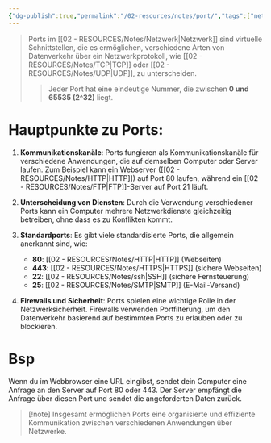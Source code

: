 ```yaml
---
{"dg-publish":true,"permalink":"/02-resources/notes/port/","tags":["netzwerk/ip/ipv4"],"noteIcon":"","updated":"2025-09-05T10:12:30.000+02:00"}
---
```


>Ports im [[02 - RESOURCES/Notes/Netzwerk\|Netzwerk]] sind virtuelle Schnittstellen, die es ermöglichen, verschiedene Arten von Datenverkehr über ein Netzwerkprotokoll, wie [[02 - RESOURCES/Notes/TCP\|TCP]] oder [[02 - RESOURCES/Notes/UDP\|UDP]], zu unterscheiden. 
>>Jeder Port hat eine eindeutige Nummer, die zwischen **0 und 65535 (2^32)** liegt. 

# Hauptpunkte zu Ports:

1. **Kommunikationskanäle**: Ports fungieren als Kommunikationskanäle für verschiedene Anwendungen, die auf demselben Computer oder Server laufen. Zum Beispiel kann ein Webserver ([[02 - RESOURCES/Notes/HTTP\|HTTP]]) auf Port 80 laufen, während ein [[02 - RESOURCES/Notes/FTP\|FTP]]-Server auf Port 21 läuft.

2. **Unterscheidung von Diensten**: Durch die Verwendung verschiedener Ports kann ein Computer mehrere Netzwerkdienste gleichzeitig betreiben, ohne dass es zu Konflikten kommt. 

3. **Standardports**: Es gibt viele standardisierte Ports, die allgemein anerkannt sind, wie:
   - **80**: [[02 - RESOURCES/Notes/HTTP\|HTTP]] (Webseiten)
   - **443**: [[02 - RESOURCES/Notes/HTTPS\|HTTPS]] (sichere Webseiten)
   - **22**: [[02 - RESOURCES/Notes/ssh\|SSH]] (sichere Fernsteuerung)
   - **25**: [[02 - RESOURCES/Notes/SMTP\|SMTP]] (E-Mail-Versand)

4. **Firewalls und Sicherheit**: Ports spielen eine wichtige Rolle in der Netzwerksicherheit. Firewalls verwenden Portfilterung, um den Datenverkehr basierend auf bestimmten Ports zu erlauben oder zu blockieren.

# Bsp
Wenn du im Webbrowser eine URL eingibst, sendet dein Computer eine Anfrage an den Server auf Port 80 oder 443. Der Server empfängt die Anfrage über diesen Port und sendet die angeforderten Daten zurück.

>[!note] Insgesamt ermöglichen Ports eine organisierte und effiziente Kommunikation zwischen verschiedenen Anwendungen über Netzwerke.

